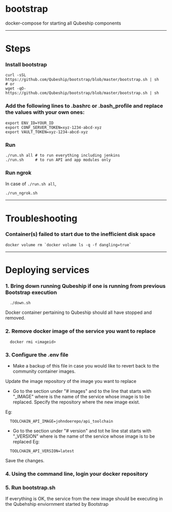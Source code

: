 # bootstrap
docker-compose for starting all Qubeship components

----

# Steps

### Install bootstrap
```
curl -sSL https://github.com/Qubeship/bootstrap/blob/master/bootstrap.sh | sh
# or
wget -qO- https://github.com/Qubeship/bootstrap/blob/master/bootstrap.sh | sh
```

### Add the following lines to .bashrc or .bash_profile and replace the values with your own ones:
```
export ENV_ID=YOUR_ID
export CONF_SERVER_TOKEN=xyz-1234-abcd-xyz
export VAULT_TOKEN=xyz-1234-abcd-xyz
```

### Run
```
./run.sh all # to run everything including jenkins
./run.sh     # to run API and app modules only
```

### Run ngrok 
In case of `./run.sh all`,
```
./run_ngrok.sh
```

----

# Troubleshooting

### Container(s) failed to start due to the inefficient disk space
```
docker volume rm `docker volume ls -q -f dangling=true`
```
----
# Deploying services 

### 1. Bring down running Qubeship if one is running from previous Bootstrap execution
```
  ./down.sh
 ```
 Docker container pertaining to Qubeship should all have stopped and removed.
 
### 2. Remove docker image of the service you want to replace
```
  docker rmi <imageid>
```

### 3. Configure the .env file

- Make a backup of this file in case you would like to revert back to the community container images.

Update the image repository of the image you want to replace

- Go to the  section under "# images" and to the line that starts with "<service>_IMAGE" where <service> is the name of the service whose image is to be replaced.  Specify the repository where the new image exist.

Eg:
```
  TOOLCHAIN_API_IMAGE=johndoerepo/api_toolchain
```

- Go to the section under "# version" and tot he line stat starts with "<service>_VERSION" where <service> is the name of the service whose image is to be replaced
Eg:
```
  TOOLCHAIN_API_VERSION=latest
```

Save the changes.

### 4. Using the command line, login your docker repository 

### 5. Run bootstrap.sh

If everything is OK, the service from the new image should be executing in the Qubehship enviornment started by Bootstrap

